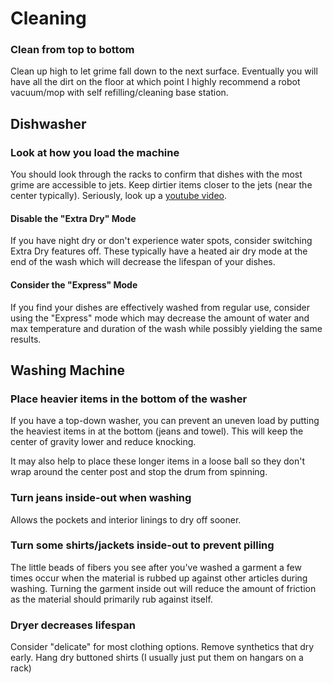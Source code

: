 # Cleaning

### Clean from top to bottom
Clean up high to let grime fall down to the next surface. 
Eventually you will have all the dirt on the floor at which point I highly recommend a robot vacuum/mop with self refilling/cleaning base station.

## Dishwasher

### Look at how you load the machine
You should look through the racks to confirm that dishes with the most grime are accessible to jets.
Keep dirtier items closer to the jets (near the center typically).
Seriously, look up a [youtube video](https://youtu.be/jHP942Livy0?si=IuwhrM9RhbpwHqQq).

#### Disable the "Extra Dry" Mode
If you have night dry or don't experience water spots, consider switching Extra Dry features off. These typically have a heated air dry mode at the end of the wash which will decrease the lifespan of your dishes.

#### Consider the "Express" Mode
If you find your dishes are effectively washed from regular use, consider using the "Express" mode which may decrease the amount of water and max temperature and duration of the wash while possibly yielding the same results.

## Washing Machine

### Place heavier items in the bottom of the washer
If you have a top-down washer, you can prevent an uneven load by putting the heaviest items in at the bottom (jeans and towel). This will keep the center of gravity lower and reduce knocking.

It may also help to place these longer items in a loose ball so they don't wrap around the center post and stop the drum from spinning.

### Turn jeans inside-out when washing
Allows the pockets and interior linings to dry off sooner.

### Turn some shirts/jackets inside-out to prevent pilling
The little beads of fibers you see after you've washed a garment a few times occur when the material is rubbed up against other articles during washing. Turning the garment inside out will reduce the amount of friction as the material should primarily rub against itself.

### Dryer decreases lifespan
Consider "delicate" for most clothing options. Remove synthetics that dry early. Hang dry buttoned shirts (I usually  just put them on hangars on a rack)
